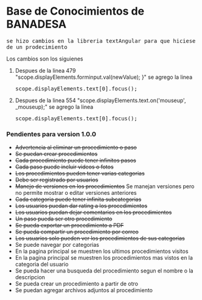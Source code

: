 <h1>Base de Conocimientos de BANADESA</h1>
<pre>se hizo cambios en la libreria textAngular para que hiciese foco en la descripcion cuando se agrega un paso
de un prodecimiento</pre>
Los cambios son los siguienes
<ol>
    <li>Despues de la linea 479 "scope.displayElements.forminput.val(newValue);
                        }" se agrego la linea
        <pre>scope.displayElements.text[0].focus();</pre>
    </li>
    <li>Despues de la linea 554 "scope.displayElements.text.on('mouseup', _mouseup);" se agrego la linea
        <pre>scope.displayElements.text[0].focus();</pre>
    </li>
</ol>

<h3>Pendientes para version 1.0.0</h3>
<ul>
    <li><del>Advertencia al eliminar un procedimiento o paso</del></li>
    <li><del>Se puedan crear procedimientos</del></li>
    <li><del>Cada procedimiento puede tener infinitos pasos</del></li>
    <li><del>Cada paso puede incluir videos o fotos</del></li>
    <li><del>Los procedimientos pueden tener varias categorias</del></li>
    <li><del>Debe ser registrado por usuarios</del></li>
    <li><del>Manejo de versiones en los procedimientos</del> Se manejan versiones pero no permite
    mostrar o editar versiones anteriores</li>
    <li><del>Cada categoria puede tener infinita subcategorias</del></li>
    <li><del>Los usuarios puedan dar rating a los procedimientos</del></li>
    <li><del>Los usuarios puedan dejar comentarios en los procedimientos</del></li>
    <li><del>Un paso pueda ser otro procedimiento</del></li>
    <li><del>Se pueda exportar un procedimiento a PDF<del></li>
    <li><del>Se pueda compartir un procedimiento por correo</del></li>
    <li><del>Los usuarios solo pueden ver los procedimientos de sus categorias</del></li>
    <li>Se puede navegar por categorias</li>
    <li>En la pagina principal se muestren los ultimos procedimientos visitos</li>
    <li>En la pagina principal se muestren los procedimientos mas vistos en la categoria del usuario</li>
    <li>Se pueda hacer una busqueda del procedimiento segun el nombre o la descripcion</li>
    <li>Se pueda crear un procedimiento a partir de otro</li>
    <li>Se puedan agregar archivos adjuntos al procedimiento</li>
</ul>
